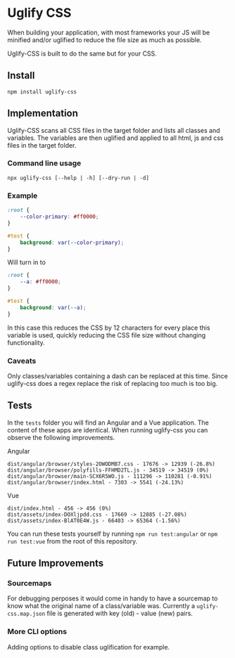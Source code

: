 # Uglify CSS

When building your application, with most frameworks your JS will be minified and/or uglified to reduce the file size as much as possible.

Uglify-CSS is built to do the same but for your CSS.

## Install

```
npm install uglify-css
```

## Implementation

Uglify-CSS scans all CSS files in the target folder and lists all classes and variables. The variables are then uglified and applied to all html, js and css files in the target folder.

### Command line usage

```
npx uglify-css [--help | -h] [--dry-run | -d]
```

### Example

```css
:root {
	--color-primary: #ff0000;
}

#test {
	background: var(--color-primary);
}
```

Will turn in to

```css
:root {
	--a: #ff0000;
}

#test {
	background: var(--a);
}
```

In this case this reduces the CSS by 12 characters for every place this variable is used, quickly reducing the CSS file size without changing functionality.

### Caveats

Only classes/variables containing a dash can be replaced at this time. Since uglify-css does a regex replace the risk of replacing too much is too big.

## Tests

In the `tests` folder you will find an Angular and a Vue application. The content of these apps are identical. When running uglify-css you can observe the following improvements.

Angular

```
dist/angular/browser/styles-2OWODMB7.css - 17676 -> 12939 (-26.8%)
dist/angular/browser/polyfills-FFHMD2TL.js - 34519 -> 34519 (0%)
dist/angular/browser/main-SCX6R5WO.js - 111296 -> 110281 (-0.91%)
dist/angular/browser/index.html - 7303 -> 5541 (-24.13%)
```

Vue

```
dist/index.html - 456 -> 456 (0%)
dist/assets/index-DOXljpdd.css - 17669 -> 12885 (-27.08%)
dist/assets/index-BlAT0E4W.js - 66403 -> 65364 (-1.56%)
```

You can run these tests yourself by running `npm run test:angular` or `npm run test:vue` from the root of this repository.

## Future Improvements

### Sourcemaps

For debugging perposes it would come in handy to have a sourcemap to know what the original name of a class/variable was.
Currently a `uglify-css.map.json` file is generated with key (old) - value (new) pairs.

### More CLI options

Adding options to disable class uglification for example.
